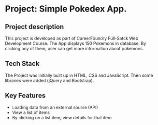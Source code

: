 # Project: Simple Pokedex App.

## Project description
 This project is developed as part of CareerFoundry Full-Satck Web Development Course.
 The App displays 150 Pokemons in database. By clicking any of them, user can get more
 information about pokemons.
 
 ## Tech Stack
 The Project was initially built up in HTML, CSS and JavaScript. Then some libraries were added
 (jQuery and Bootstrap). 
 
 ## Key Features
* Loading data from an external sourse (API)
* View a list of items
* By clicking on a list item, view details for that item



 
